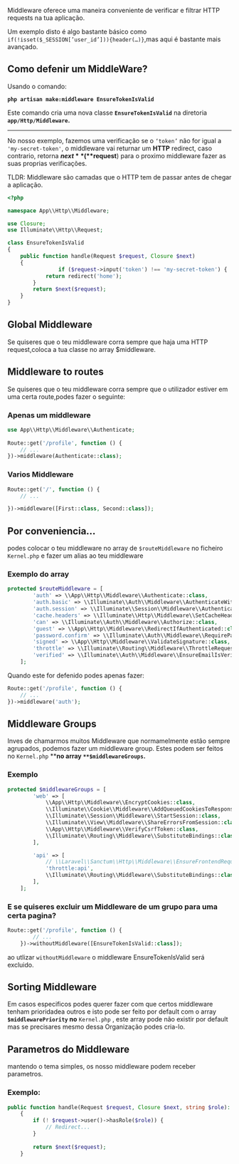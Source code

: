 Middleware oferece uma maneira conveniente de verificar e filtrar HTTP requests na tua aplicação.

Um exemplo disto é algo bastante básico como `if(!isset($_SESSION[’user_id’])){header(…)}`,mas aqui é bastante mais avançado.

## Como defenir um MiddleWare?

Usando o comando:

**`php artisan make:middleware EnsureTokenIsValid`**

Este comando cria uma nova classe **`EnsureTokenIsValid`** na diretoria **`app/Http/Middleware`.**

---

No nosso exemplo, fazemos uma verificação se o `‘token’` não for igual a `'my-secret-token'`, o middleware vai returnar um **HTTP** redirect, caso contrario, retorna **$next**(**$request**) para o proximo middleware fazer as suas proprias verificações.

TLDR: Middleware são camadas que o HTTP tem de passar antes de chegar a aplicação.

```php
<?php

namespace App\\Http\\Middleware;

use Closure;
use Illuminate\\Http\\Request;

class EnsureTokenIsValid
{
    public function handle(Request $request, Closure $next)
    {
				if ($request->input('token') !== 'my-secret-token') {
            return redirect('home');
        }
        return $next($request);
    }
}
```

## Global Middleware

Se quiseres que o teu middleware corra sempre que haja uma HTTP request,coloca a tua classe no array $middleware.

## Middleware to routes

Se quiseres que o teu middleware corra sempre que o utilizador estiver em uma certa route,podes fazer o seguinte:

### Apenas um middleware

```php
use App\\Http\\Middleware\\Authenticate;
 
Route::get('/profile', function () {
    // ...
})->middleware(Authenticate::class);
```

### Varios Middleware

```php
Route::get('/', function () {
    // ...

})->middleware([First::class, Second::class]);
```

## Por conveniencia…

podes colocar o teu middleware no array de `$routeMiddleware` no ficheiro `Kernel.php` e fazer um alias ao teu middleware

### Exemplo do array

```php
protected $routeMiddleware = [
        'auth' => \\App\\Http\\Middleware\\Authenticate::class,
        'auth.basic' => \\Illuminate\\Auth\\Middleware\\AuthenticateWithBasicAuth::class,
        'auth.session' => \\Illuminate\\Session\\Middleware\\AuthenticateSession::class,
        'cache.headers' => \\Illuminate\\Http\\Middleware\\SetCacheHeaders::class,
        'can' => \\Illuminate\\Auth\\Middleware\\Authorize::class,
        'guest' => \\App\\Http\\Middleware\\RedirectIfAuthenticated::class,
        'password.confirm' => \\Illuminate\\Auth\\Middleware\\RequirePassword::class,
        'signed' => \\App\\Http\\Middleware\\ValidateSignature::class,
        'throttle' => \\Illuminate\\Routing\\Middleware\\ThrottleRequests::class,
        'verified' => \\Illuminate\\Auth\\Middleware\\EnsureEmailIsVerified::class,
    ];
```

Quando este for defenido podes apenas fazer:

```php
Route::get('/profile', function () {
    // ...
})->middleware('auth');
```

## Middleware Groups

Inves de chamarmos muitos Middleware que normamelmente estão sempre agrupados, podemos fazer um middleware group. Estes podem ser feitos no `Kernel.php` ****no array `**$middlewareGroups`.**

### Exemplo

```php
protected $middlewareGroups = [
        'web' => [
            \\App\\Http\\Middleware\\EncryptCookies::class,
            \\Illuminate\\Cookie\\Middleware\\AddQueuedCookiesToResponse::class,
            \\Illuminate\\Session\\Middleware\\StartSession::class,
            \\Illuminate\\View\\Middleware\\ShareErrorsFromSession::class,
            \\App\\Http\\Middleware\\VerifyCsrfToken::class,
            \\Illuminate\\Routing\\Middleware\\SubstituteBindings::class,
        ],

        'api' => [
            // \\Laravel\\Sanctum\\Http\\Middleware\\EnsureFrontendRequestsAreStateful::class,
            'throttle:api',
            \\Illuminate\\Routing\\Middleware\\SubstituteBindings::class,
        ],
    ];
```

### E se quiseres excluir um Middleware de um grupo para uma certa pagina?

```php
Route::get('/profile', function () {
        // ...
    })->withoutMiddleware([EnsureTokenIsValid::class]);
```

ao utlizar `withoutMiddleware` o middleware EnsureTokenIsValid será excluido.

## Sorting Middleware

Em casos especificos podes querer fazer com que certos middleware tenham prioridadea outros e isto pode ser feito por default com o array **`$middlewarePriority` no** `Kernel.php` , este array pode não existir por default mas se precisares mesmo dessa Organização podes cria-lo.

## Parametros do Middleware

mantendo o tema simples, os nosso middleware podem receber parametros.

### Exemplo:

```php
public function handle(Request $request, Closure $next, string $role): Response
    {
        if (! $request->user()->hasRole($role)) {
            // Redirect...
        }
 
        return $next($request);
    }
```